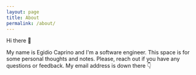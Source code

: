 ```yaml
---
layout: page
title: About
permalink: /about/
---
```

Hi there 👋

My name is Egidio Caprino and I'm a software engineer. This space is for some personal thoughts and notes. Please, reach out if you have any questions or feedback. My email address is down there 👇

